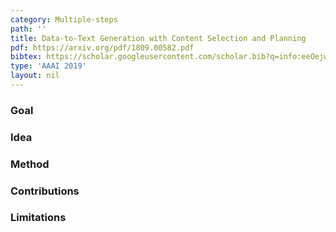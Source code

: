 ```yaml
---
category: Multiple-steps
path: ''
title: Data-to-Text Generation with Content Selection and Planning
pdf: https://arxiv.org/pdf/1809.00582.pdf
bibtex: https://scholar.googleusercontent.com/scholar.bib?q=info:eeOejwcyd-wJ:scholar.google.com/&output=citation&scisdr=CgVB6GfXEO2Rn-QHyR4:AAGBfm0AAAAAXQMC0R6Cc7Fywf8h4LfTxHDG2vV9TYaN&scisig=AAGBfm0AAAAAXQMC0Sv6X1l-SCxVqg4xCj8066PffqLw&scisf=4&ct=citation&cd=-1&hl=en&scfhb=1
type: 'AAAI 2019'
layout: nil
---
```


### Goal

### Idea

### Method 


### Contributions

### Limitations